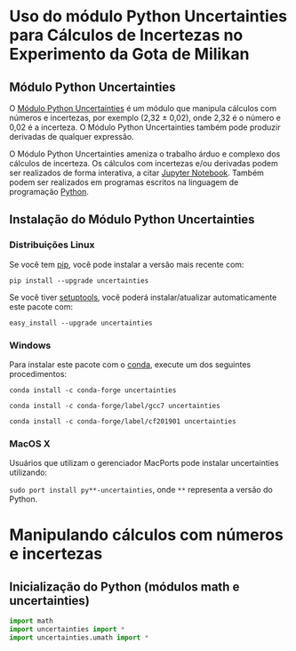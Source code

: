 # Uso do módulo Python Uncertainties para Cálculos de Incertezas no Experimento da Gota de Milikan

## Módulo Python Uncertainties

O [Módulo Python Uncertainties](https://pythonhosted.org/uncertainties/) é um módulo que manipula cálculos com números e incertezas, por exemplo (2,32 ± 0,02), onde 2,32 é o número e 0,02 é a incerteza. O Módulo Python Uncertainties também pode produzir derivadas de qualquer expressão.

O Módulo Python Uncertainties ameniza o trabalho árduo e complexo dos cálculos de incerteza. Os cálculos com incertezas e/ou derivadas podem ser realizados de forma interativa, a citar [Jupyter Notebook](https://jupyter.org/). Também podem ser realizados em programas escritos na linguagem de programação [Python](https://www.python.org/).

## Instalação do Módulo Python Uncertainties

### Distribuições Linux

Se você tem [pip](https://pypi.org/project/pip/), você pode instalar a versão mais recente com:

```pip install --upgrade uncertainties```

Se você tiver [setuptools](https://pypi.org/project/setuptools/), você poderá instalar/atualizar automaticamente este pacote com:

```easy_install --upgrade uncertainties```

### Windows

Para instalar este pacote com o [conda](https://pypi.org/project/pip/), execute um dos seguintes procedimentos:

```conda install -c conda-forge uncertainties``` 

```conda install -c conda-forge/label/gcc7 uncertainties``` 

```conda install -c conda-forge/label/cf201901 uncertainties```

### MacOS X

 Usuários que utilizam o gerenciador MacPorts pode instalar uncertainties utilizando:
 
 ```sudo port install py**-uncertainties```, onde ```**``` representa a versão do Python. 
 
 # Manipulando cálculos com números e incertezas
 
 ## Inicialização do Python (módulos math e uncertainties)
 
 ```python
 import math
 import uncertainties import *
 import uncertainties.umath import *
 ```
 
 

